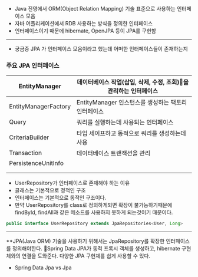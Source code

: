 
- Java 진영에서 ORM(Object Relation Mapping) 기술 표준으로 사용하는 인터페이스 모음
- 자바 어플리케이션에서 RDB 사용하는 방식을 정의한 인터페이스 
- 인터페이스이기 때문에 hibernate, OpenJPA 등이 JPA를 구현함


---

- 궁금증 JPA 가 인터페이스 모음이라고 했는데 어떠한 인터페이스들이 존재하는지

### 주요 JPA 인터페이스

| EntityManager        | 데이터베이스 작업(삽입, 삭제, 수정, 조회)을 관리하는 인터페이스 |
| -------------------- | -------------------------------------- |
| EntityManagerFactory | EntityManager 인스턴스를 생성하는 팩토리 인터페이스     |
| Query                | 쿼리를 실행하는데 사용되는 인터페이스                   |
| CriteriaBuilder      | 타입 세이프하고 동적으로 쿼리를 생성하는데 사용             |
| Transaction          | 데이터베이스 트랜잭션을 관리                        |
| PersistenceUnitInfo  |                                        |
|                      |                                        |
|                      |                                        |
- UserRepository가 인터페이스로 존재해야 하는 이유 
- 클래스는 기본적으로 정적인 구조
- 인터페이스는 기본적으로 동적인 구조이다.
- 만약 UserRepository를 class로 정의하게되면 확장이 불가능하기때문에 findById, findAll과 같은 메소드를 사용하지 못하게 되는것이기 때문이다.

```java
public interface UserRepository extends JpaRepositories<User, Long> 
```

---


**JPA(Java ORM) 기술을 사용하기 위해서는  JpaRepository를 확장한 인터페이스를 정의해야한다. 
Spring Data JPA가 동적 프록시 객체를 생성하고, hibernate 구현체와의 연결을 도와준다.
다양한 JPA 구현체를 쉽게 사용할 수 있다.


- Spring Data Jpa vs Jpa 